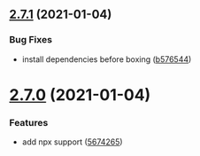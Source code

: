 ## [2.7.1](https://github.com/chriha/project-cli/compare/v2.7.0...v2.7.1) (2021-01-04)


### Bug Fixes

* install dependencies before boxing ([b576544](https://github.com/chriha/project-cli/commit/b576544f17604c252d5f3a68eb20eb02a9fd6020))

# [2.7.0](https://github.com/chriha/project-cli/compare/v2.6.0...v2.7.0) (2021-01-04)


### Features

* add npx support ([5674265](https://github.com/chriha/project-cli/commit/5674265beb4a18ee003f0a032db8229564cb0ae3))
